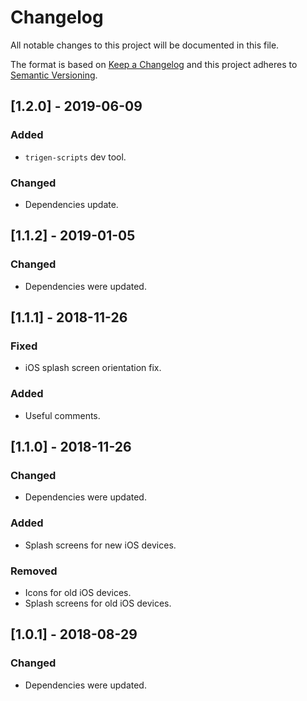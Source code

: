 # Changelog

All notable changes to this project will be documented in this file.

The format is based on [Keep a Changelog](http://keepachangelog.com/en/1.0.0/)
and this project adheres to [Semantic Versioning](http://semver.org/spec/v2.0.0.html).

<!--

DO NOT TOUCH. SAVE IT ON TOP.

## [semver] - date
### Added
- ...

### Changed
- ...

### Fixed
- ...

### Removed
- ...

-->

## [1.2.0] - 2019-06-09
### Added
- `trigen-scripts` dev tool.

### Changed
- Dependencies update.

## [1.1.2] - 2019-01-05
### Changed
- Dependencies were updated.

## [1.1.1] - 2018-11-26
### Fixed
- iOS splash screen orientation fix.

### Added
- Useful comments.

## [1.1.0] - 2018-11-26
### Changed
- Dependencies were updated.

### Added
- Splash screens for new iOS devices.

### Removed
- Icons for old iOS devices.
- Splash screens for old iOS devices.

## [1.0.1] - 2018-08-29
### Changed
- Dependencies were updated.
